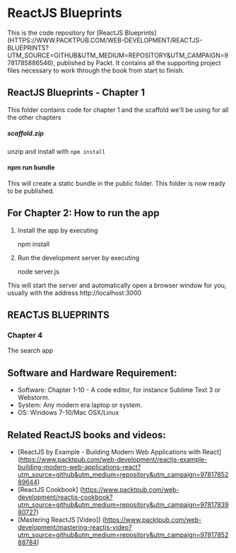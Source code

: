 # ReactJS Blueprints

This is the code repository for [ReactJS Blueprints] (HTTPS://WWW.PACKTPUB.COM/WEB-DEVELOPMENT/REACTJS-BLUEPRINTS?UTM_SOURCE=GITHUB&UTM_MEDIUM=REPOSITORY&UTM_CAMPAIGN=9781785886546), published by Packt. It contains all the supporting project files necessary to work through the book from start to finish.

## ReactJS Blueprints - Chapter 1

This folder contains code for chapter 1 and the scaffold we'll be using for all the other chapters

##### scaffold.zip

unzip and install with ``npm install``

#### npm run bundle

This will create a static bundle in the public folder. This folder is now ready to be published.

## For Chapter 2: How to run the app

1. Install the app by executing 

    npm install

2. Run the development server by executing 

    node server.js

This will start the server and automatically open a browser window for you, usually with the address http://localhost:3000


## REACTJS BLUEPRINTS

### Chapter 4

The search app

## Software and Hardware Requirement:

* Software: Chapter 1-10 - A code editor, for instance Sublime Text 3 or Webstorm.
* System: Any modern era laptop or system.
* OS: Windows 7-10/Mac OSX/Linux


## Related ReactJS books and videos:

* [ReactJS by Example - Building Modern Web Applications with React] (https://www.packtpub.com/web-development/reactjs-example-building-modern-web-applications-react?utm_source=github&utm_medium=repository&utm_campaign=9781785289644)
* [ReactJS Cookbook] (https://www.packtpub.com/web-development/reactjs-cookbook?utm_source=github&utm_medium=repository&utm_campaign=9781783980727)
* [Mastering ReactJS [Video]] (https://www.packtpub.com/web-development/mastering-reactjs-video?utm_source=github&utm_medium=repository&utm_campaign=9781785288784)




